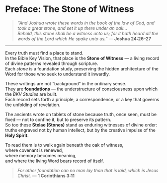 # **Preface: The Stone of Witness**

> *“And Joshua wrote these words in the book of the law of God, and took a great stone, and set it up there under an oak...  
> Behold, this stone shall be a witness unto us; for it hath heard all the words of the Lord which He spake unto us.”* — **Joshua 24:26–27**

---

Every truth must find a place to stand.  
In the Bible Key Vision, that place is the **Stone of Witness** — a living record of divine patterns revealed through scripture.  
Each *stone* is a foundation study, preserving the hidden architecture of the Word for those who seek to understand it inwardly.

These writings are not “background” in the ordinary sense.  
They are **foundations** — the understructure of consciousness upon which the *BKV Studies* are built.  
Each record sets forth a principle, a correspondence, or a key that governs the unfolding of revelation.  

The ancients wrote on tablets of stone because truth, once seen, must be fixed — not to confine it, but to preserve its pattern.  
So too these **Stelae (Stones)** stand as enduring witnesses of divine order:  
truths engraved not by human intellect, but by the creative impulse of the **Holy Spirit**.

To read them is to walk again beneath the oak of witness,  
where covenant is renewed,  
where memory becomes meaning,  
and where the living Word bears record of itself.

> *For other foundation can no man lay than that is laid, which is Jesus Christ.* — **1 Corinthians 3:11**




